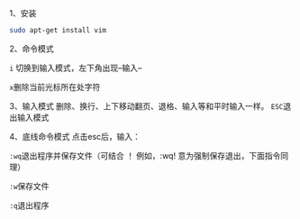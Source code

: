1、安装

```bash
sudo apt-get install vim
```

2、命令模式

`i` 切换到输入模式，左下角出现–输入–

`x`删除当前光标所在处字符

3、输入模式
删除、换行、上下移动翻页、退格、输入等和平时输入一样。
`ESC`退出输入模式

4、底线命令模式
点击esc后，输入：

`:wq`退出程序并保存文件（可结合 ！ 例如，:wq! 意为强制保存退出，下面指令同理）

`:w`保存文件

`:q`退出程序
